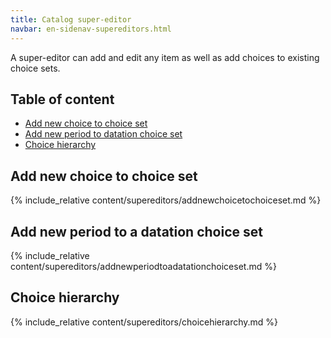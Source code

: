 ```yaml
---
title: Catalog super-editor
navbar: en-sidenav-supereditors.html
---
```


A super-editor can add and edit any item as well as add choices to existing choice sets.

## Table of content

- [Add new choice to choice set](#add-new-choice-to-choice-set)
- [Add new period to datation choice set](#addperiodchoice)
- [Choice hierarchy](#choicehierachy)

<a id="add-new-choice-to-choice-set"></a>

## Add new choice to choice set

{% include_relative content/supereditors/addnewchoicetochoiceset.md %}

<a id="addperiodchoice"></a>

## Add new period to a datation choice set

{% include_relative content/supereditors/addnewperiodtoadatationchoiceset.md %}

<a id="choicehierachy"></a>

## Choice hierarchy

{% include_relative content/supereditors/choicehierarchy.md %}
